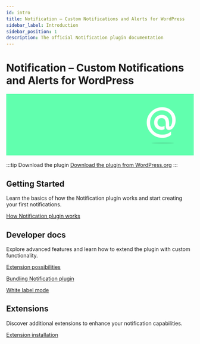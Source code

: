 ```yaml
---
id: intro
title: Notification – Custom Notifications and Alerts for WordPress
sidebar_label: Introduction
sidebar_position: 1
description: The official Notification plugin documentation
---
```


# Notification – Custom Notifications and Alerts for WordPress

![Notification Plugin](./assets/notification-hires.png)

:::tip Download the plugin
[Download the plugin from WordPress.org](https://wordpress.org/plugins/notification/)
:::

## Getting Started

Learn the basics of how the Notification plugin works and start creating your first notifications.

[How Notification plugin works](./user-guide/how-notification-plugin-works)

## Developer docs

Explore advanced features and learn how to extend the plugin with custom functionality.

[Extension possibilities](./developer/general/extension-possibilities)

[Bundling Notification plugin](./developer/general/bundling)

[White label mode](./developer/general/white-label-mode)

## Extensions

Discover additional extensions to enhance your notification capabilities.

[Extension installation](./extensions/installation)